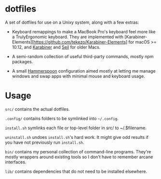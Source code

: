 dotfiles
========

A set of dotfiles for use on a Unixy system, along with a few extras:

* Keyboard remappings to make a MacBook Pro's keyboard feel more like a
TrulyErgonomic keyboard. They are implemented with
[Karabiner-Elements][https://github.com/tekezo/Karabiner-Elements] for macOS >=
10.12, and [Karabiner](https://pqrs.org/osx/karabiner/) and
[Seil](https://pqrs.org/osx/karabiner/seil.html.en) for older Macs.

* A semi-random collection of useful third-party commands, mostly npm packages.

* A small [Hammerspoon](http://www.hammerspoon.org/) configuration aimed mostly
  at letting me manage windows and swap apps with minimal mouse and keyboard
  usage.

Usage
=====

`src/` contains the actual dotfiles.

`.config/` contains folders to be symlinked into `~/.config`.

`install.sh` symlinks each file or top-level folder in src/ to ~/.$filename.

`uninstall.sh` undoes `install.sh`'s hard work. It might give odd results if
you have not previously run `install.sh`.

`bin/` contains my personal collection of command-line programs. They're mostly
wrappers around existing tools so I don't have to remember arcane interfaces.

`lib/` contains dependencies that do not need to be installed elsewhere.
